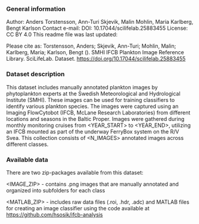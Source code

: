### General information

Author: Anders Torstensson, Ann-Turi Skjevik, Malin Mohlin, Maria Karlberg, Bengt Karlson
Contact e-mail: <E-MAIL>
DOI: 10.17044/scilifelab.25883455
License: CC BY 4.0
This readme file was last updated: <DATE>

Please cite as: Torstensson, Anders; Skjevik, Ann-Turi; Mohlin, Malin; Karlberg, Maria; Karlson, Bengt (<YEAR>). SMHI IFCB Plankton Image Reference Library. SciLifeLab. Dataset. https://doi.org/10.17044/scilifelab.25883455

### Dataset description

This dataset includes manually annotated plankton images by phytoplankton experts at the Swedish Meteorological and Hydrological Institute (SMHI). These images can be used for training classifiers to identify various plankton species. The images were captured using an Imaging FlowCytobot (IFCB, McLane Research Laboratories) from different locations and seasons in the Baltic Proper. Images were gathered during monthly monitoring cruises from <YEAR_START> to <YEAR_END>, utilizing an IFCB mounted as part of the underway FerryBox system on the R/V Svea. This collection consists of <N_IMAGES> annotated images across <CLASSES> different classes.

### Available data

There are two zip-packages available from this dataset:

<IMAGE_ZIP> - contains .png images that are manually annotated and organized into subfolders for each class

<MATLAB_ZIP> - includes raw data files (.roi, .hdr, .adc) and MATLAB files for creating an image classifier using the code available at https://github.com/hsosik/ifcb-analysis
